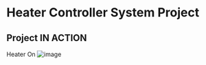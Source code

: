 # Heater Controller System Project
## Project IN ACTION
Heater On
![image](https://user-images.githubusercontent.com/80674639/116702864-382dd780-a9e7-11eb-92cb-7f3feb55cf44.png)
